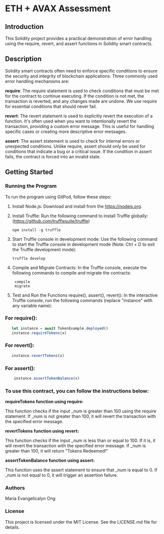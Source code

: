 # ETH + AVAX Assessment

## Introduction
This Solidity project provides a practical demonstration of error handling using the require, revert, and assert functions in Solidity smart contracts.

## Description
Solidity smart contracts often need to enforce specific conditions to ensure the security and integrity of blockchain applications. Three commonly used error handling mechanisms are:

**require**: The require statement is used to check conditions that must be met for the contract to continue executing. If the condition is not met, the transaction is reverted, and any changes made are undone. We use require for essential conditions that should never fail.

**revert**: The revert statement is used to explicitly revert the execution of a function. It's often used when you want to intentionally revert the transaction, providing a custom error message. This is useful for handling specific cases or creating more descriptive error messages.

**assert**: The assert statement is used to check for internal errors or unexpected conditions. Unlike require, assert should only be used for conditions that indicate a bug or a critical issue. If the condition in assert fails, the contract is forced into an invalid state.

## Getting Started
### Running the Program
To run the program using GitPod, follow these steps:

1. Install Node.js: Download and install from the https://nodejs.org.

2. Install Truffle: Run the following command to install Truffle globally: (https://github.com/trufflesuite/truffle)

    ```npm install -g truffle ```
    
4. Start Truffle console in development mode: Use the following command to start the Truffle console in development mode 
    (Note: Ctrl + D to exit the Truffle development mode):
    
    ``` truffle develop ```
    
5. Compile and Migrate Contracts: In the Truffle console, execute the following commands to compile and migrate the contracts:

        compile
        migrate

  
6. Test and Run the Functions require(), assert(), revert(): In the interactive Truffle console, run the following commands (replace "instance" with any variable name):

### For require():
 ```javascript
    let instance = await TokenExample.deployed()
    instance.requireTokens(x) 
 ```
### For revert():
 ```javascript
    instance.revertTokens(x)
 ```
### For assert():
 ```javascript
     instance.assertTokenBalance(x)
 ```

### To use this contract, you can follow the instructions below:

**requireTokens function using require:**

This function checks if the input _num is greater than 100 using the require statement. If _num is not greater than 100, it will revert the transaction with the specified error message.

**revertTokens function using revert:**

This function checks if the input _num is less than or equal to 100. If it is, it will revert the transaction with the specified error message. If _num is greater than 100, it will return "Tokens Redeemed!"

**assertTokenBalance function using assert:**

This function uses the assert statement to ensure that _num is equal to 0. If _num is not equal to 0, it will trigger an assertion failure.

### Authors
Maria Evangelicalyn Ong

### License
This project is licensed under the MIT License. See the LICENSE.md file for details.
